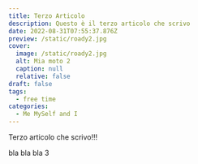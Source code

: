 ```yaml
---
title: Terzo Articolo
description: Questo è il terzo articolo che scrivo
date: 2022-08-31T07:55:37.876Z
preview: /static/roady2.jpg
cover:
  image: /static/roady2.jpg
  alt: Mia moto 2
  caption: null
  relative: false
draft: false
tags:
  - free time
categories:
  - Me MySelf and I
---
```


Terzo articolo che scrivo!!!

bla bla bla 3
